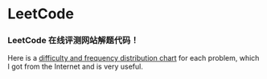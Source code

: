 LeetCode
========
### LeetCode 在线评测网站解题代码！


Here is a [difficulty and frequency distribution chart](https://docs.google.com/spreadsheet/pub?key=0Aqt--%20wSNYfuxdGxQWVFsOGdVVWxQRlNUVXZTdEpOeEE&output=html) for each problem, which I got from the Internet and is very useful.
